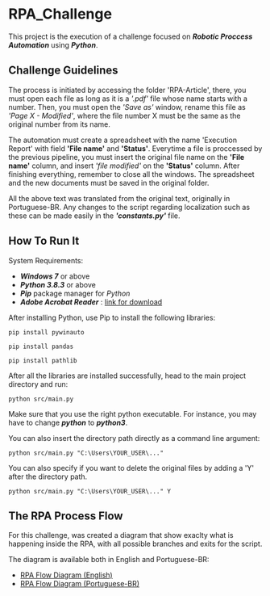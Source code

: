 # RPA_Challenge

This project is the execution of a challenge focused on ***Robotic Proccess Automation*** using ***Python***.

## Challenge Guidelines

The process is initiated by accessing the folder 'RPA-Article', there, you must open each file as long as it is a *'.pdf'* file whose name starts with a number. Then, you must open the *'Save as'* window, rename this file as *'Page X - Modified'*, where the file number X must be the same as the original number from its name.

The automation must create a spreadsheet with the name 'Execution Report' with field **'File name'** and **'Status'**. Everytime a file is proccessed by the previous pipeline, you must insert the original file name on the **'File name'** column, and insert *'file modified'* on the **'Status'** column. After finishing everything, remember to close all the windows. The spreadsheet and the new documents must be saved in the original folder.

All the above text was translated from the original text, originally in Portuguese-BR. Any changes to the script regarding localization such as these can be made easily in the ***'constants.py'*** file.

## How To Run It

System Requirements:
  * ***Windows 7*** or above
  * ***Python 3.8.3*** or above
  * ***Pip*** package manager for *Python* 
  * ***Adobe Acrobat Reader***  : [link for download](https://get.adobe.com/br/reader/)


After installing Python, use Pip to install the following libraries:

    pip install pywinauto

    pip install pandas

    pip install pathlib

After all the libraries are installed successfully, head to the main project directory and run:

    python src/main.py

Make sure that you use the right python executable. For instance, you may have to change ***python*** to ***python3***.

You can also insert the directory path directly as a command line argument:

    python src/main.py "C:\Users\YOUR_USER\..."

You can also specify if you want to delete the original files by adding a 'Y' after the directory path.

    python src/main.py "C:\Users\YOUR_USER\..." Y
    
## The RPA Process Flow

For this challenge, was created a diagram that show exaclty what is happening inside the RPA, with all possible branches and exits for the script.

The diagram is available both in English and Portuguese-BR:

* [RPA Flow Diagram (English)](https://drive.google.com/file/d/1LNJwvPVYGafs4S6x7kFgtBjG1kadcpnf/view?usp=sharing)
* [RPA Flow Diagram (Portuguese-BR)](https://drive.google.com/file/d/1o7HKqocmTIz_DPU-EmvcGrV-mnSr5VCp/view?usp=sharing)
